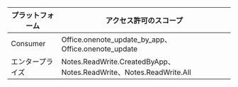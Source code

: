 | プラットフォーム | アクセス許可のスコープ |
|------|------|
| Consumer | Office.onenote_update_by_app、Office.onenote_update |
| エンタープライズ | Notes.ReadWrite.CreatedByApp、Notes.ReadWrite、Notes.ReadWrite.All |  